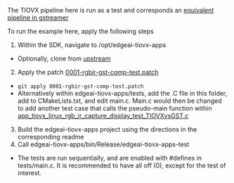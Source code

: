 The TIOVX pipeline here is run as a test and corresponds an [equivalent pipeline in gstreamer](../gstreamer-pipelines/gst-commands-viz-app.sh)

To run the example here, apply the following steps

1) Within the SDK, navigate to /opt/edgeai-tiovx-apps
  * Optionally, clone from [upstream](https://github.com/TexasInstruments/edgeai-tiovx-apps/)
2) Apply the patch [0001-rgbir-gst-comp-test.patch](../0001-rgbir-gst-comp-test.patch)
  * ```git apply 0001-rgbir-gst-comp-test.patch```
  * Alternatively within edgeai-tiovx-apps/tests, add the .C file in this folder, add to CMakeLists.txt, and edit main.c. Main.c would then be changed to add another test case that calls the pseudo-main function within [app_tiovx_linux_rgb_ir_capture_display_test_TIOVXvsGST.c](./app_tiovx_linux_rgb_ir_capture_display_test_TIOVXvsGST.c)
3) Build the edgeai-tiovx-apps project using the directions in the corresponding readme
4) Call edgeai-tiovx-apps/bin/Release/edgeai-tiovx-apps-test
  * The tests are run sequentially, and are enabled with #defines in tests/main.c. It is recommended to have all off (0), except for the test of interest.  